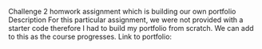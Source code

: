 Challenge 2 homwork assignment which is building our own portfolio
Description
    For this particular assignment, we were not provided with a starter code therefore I had to build my portfolio from scratch. We can add to this as the course progresses.
Link to portfolio:
